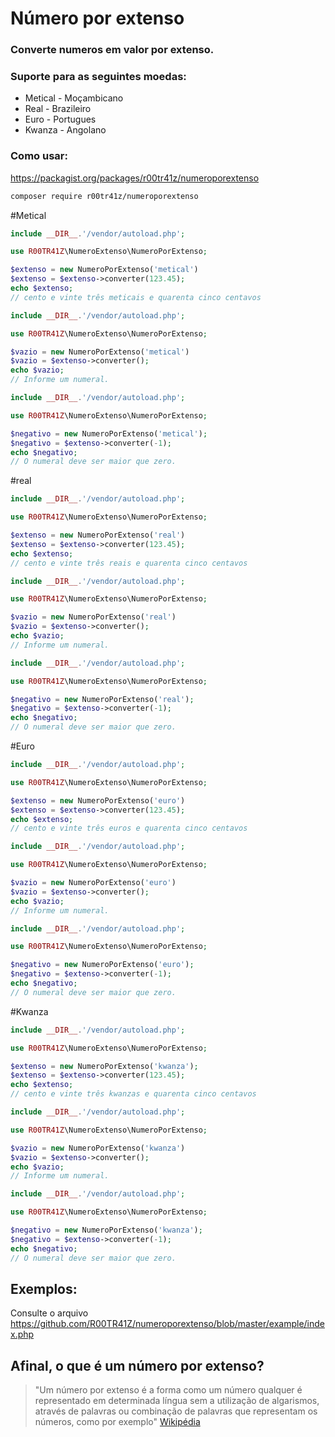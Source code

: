 # Número por extenso

### Converte numeros em valor por extenso.
### Suporte para as seguintes moedas:
- Metical - Moçambicano
- Real - Brazileiro
- Euro - Portugues
- Kwanza - Angolano

### Como usar:

https://packagist.org/packages/r00tr41z/numeroporextenso

```bash
composer require r00tr41z/numeroporextenso
```
#Metical

```php
include __DIR__.'/vendor/autoload.php';

use R00TR41Z\NumeroExtenso\NumeroPorExtenso;

$extenso = new NumeroPorExtenso('metical')
$extenso = $extenso->converter(123.45);
echo $extenso;
// cento e vinte três meticais e quarenta cinco centavos
```

```php
include __DIR__.'/vendor/autoload.php';

use R00TR41Z\NumeroExtenso\NumeroPorExtenso;

$vazio = new NumeroPorExtenso('metical')
$vazio = $extenso->converter();
echo $vazio;
// Informe um numeral.
```


```php
include __DIR__.'/vendor/autoload.php';

use R00TR41Z\NumeroExtenso\NumeroPorExtenso;

$negativo = new NumeroPorExtenso('metical');
$negativo = $extenso->converter(-1);
echo $negativo;
// O numeral deve ser maior que zero.
```


#real

```php
include __DIR__.'/vendor/autoload.php';

use R00TR41Z\NumeroExtenso\NumeroPorExtenso;

$extenso = new NumeroPorExtenso('real')
$extenso = $extenso->converter(123.45);
echo $extenso;
// cento e vinte três reais e quarenta cinco centavos
```

```php
include __DIR__.'/vendor/autoload.php';

use R00TR41Z\NumeroExtenso\NumeroPorExtenso;

$vazio = new NumeroPorExtenso('real')
$vazio = $extenso->converter();
echo $vazio;
// Informe um numeral.
```


```php
include __DIR__.'/vendor/autoload.php';

use R00TR41Z\NumeroExtenso\NumeroPorExtenso;

$negativo = new NumeroPorExtenso('real');
$negativo = $extenso->converter(-1);
echo $negativo;
// O numeral deve ser maior que zero.
```


#Euro

```php
include __DIR__.'/vendor/autoload.php';

use R00TR41Z\NumeroExtenso\NumeroPorExtenso;

$extenso = new NumeroPorExtenso('euro')
$extenso = $extenso->converter(123.45);
echo $extenso;
// cento e vinte três euros e quarenta cinco centavos
```

```php
include __DIR__.'/vendor/autoload.php';

use R00TR41Z\NumeroExtenso\NumeroPorExtenso;

$vazio = new NumeroPorExtenso('euro')
$vazio = $extenso->converter();
echo $vazio;
// Informe um numeral.
```


```php
include __DIR__.'/vendor/autoload.php';

use R00TR41Z\NumeroExtenso\NumeroPorExtenso;

$negativo = new NumeroPorExtenso('euro');
$negativo = $extenso->converter(-1);
echo $negativo;
// O numeral deve ser maior que zero.
```


#Kwanza

```php
include __DIR__.'/vendor/autoload.php';

use R00TR41Z\NumeroExtenso\NumeroPorExtenso;

$extenso = new NumeroPorExtenso('kwanza');
$extenso = $extenso->converter(123.45);
echo $extenso;
// cento e vinte três kwanzas e quarenta cinco centavos
```

```php
include __DIR__.'/vendor/autoload.php';

use R00TR41Z\NumeroExtenso\NumeroPorExtenso;

$vazio = new NumeroPorExtenso('kwanza')
$vazio = $extenso->converter();
echo $vazio;
// Informe um numeral.
```


```php
include __DIR__.'/vendor/autoload.php';

use R00TR41Z\NumeroExtenso\NumeroPorExtenso;

$negativo = new NumeroPorExtenso('kwanza');
$negativo = $extenso->converter(-1);
echo $negativo;
// O numeral deve ser maior que zero.
```





## Exemplos:
Consulte o arquivo https://github.com/R00TR41Z/numeroporextenso/blob/master/example/index.php


## Afinal, o que é um número por extenso?
> "Um número por extenso é a forma como um número qualquer é representado em determinada língua sem a utilização de algarismos, através de palavras ou combinação de palavras que representam os números, como por exemplo" [Wikipédia](https://pt.wikipedia.org/wiki/Número_por_extenso)